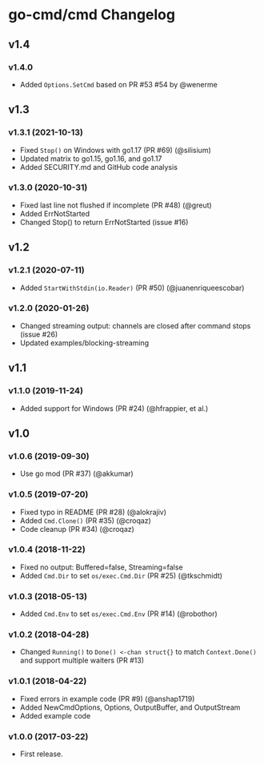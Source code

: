 # go-cmd/cmd Changelog

## v1.4

### v1.4.0

* Added `Options.SetCmd` based on PR #53 #54 by @wenerme

## v1.3

### v1.3.1 (2021-10-13)

* Fixed `Stop()` on Windows with go1.17 (PR #69) (@silisium)
* Updated matrix to go1.15, go1.16, and go1.17
* Added SECURITY.md and GitHub code analysis 

### v1.3.0 (2020-10-31)

* Fixed last line not flushed if incomplete (PR #48) (@greut)
* Added ErrNotStarted
* Changed Stop() to return ErrNotStarted (issue #16)

## v1.2

### v1.2.1 (2020-07-11)

* Added `StartWithStdin(io.Reader)` (PR #50) (@juanenriqueescobar)

### v1.2.0 (2020-01-26)

* Changed streaming output: channels are closed after command stops (issue #26)
* Updated examples/blocking-streaming

## v1.1

### v1.1.0 (2019-11-24)

* Added support for Windows (PR #24) (@hfrappier, et al.)

## v1.0

### v1.0.6 (2019-09-30)

* Use go mod (PR #37) (@akkumar)

### v1.0.5 (2019-07-20)

* Fixed typo in README (PR #28) (@alokrajiv)
* Added `Cmd.Clone()` (PR #35) (@croqaz)
* Code cleanup (PR #34) (@croqaz)

### v1.0.4 (2018-11-22)

* Fixed no output: Buffered=false, Streaming=false
* Added `Cmd.Dir` to set `os/exec.Cmd.Dir` (PR #25) (@tkschmidt)

### v1.0.3 (2018-05-13)

* Added `Cmd.Env` to set `os/exec.Cmd.Env` (PR #14) (@robothor)

### v1.0.2 (2018-04-28)

* Changed `Running()` to `Done() <-chan struct{}` to match `Context.Done()` and support multiple waiters (PR #13)

### v1.0.1 (2018-04-22)

* Fixed errors in example code (PR #9) (@anshap1719)
* Added NewCmdOptions, Options, OutputBuffer, and OutputStream
* Added example code

### v1.0.0 (2017-03-22)

* First release.
